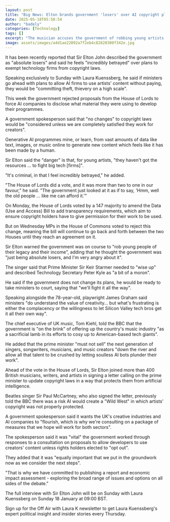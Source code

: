 ```yaml
---
layout: post
title: "Big News: Elton brands government 'losers' over AI copyright plans"
date: 2025-05-18T05:50:54
author: "badely"
categories: [Technology]
tags: []
excerpt: "The musician accuses the government of robbing young artists over its copyright law plans."
image: assets/images/a4d1ae22092a7f2eb4c82620300f342e.jpg
---
```


It has been recently reported that Sir Elton John described the government as "absolute losers" and said he feels "incredibly betrayed" over plans to exempt technology firms from copyright laws.

Speaking exclusively to Sunday with Laura Kuenssberg, he said if ministers go ahead with plans to allow AI firms to use artists' content without paying, they would be "committing theft, thievery on a high scale".

This week the government rejected proposals from the House of Lords to force AI companies to disclose what material they were using to develop their programmes.

A government spokesperson said that "no changes" to copyright laws would be "considered unless we are completely satisfied they work for creators".

Generative AI programmes mine, or learn, from vast amounts of data like text, images, or music online to generate new content which feels like it has been made by a human.

Sir Elton said the "danger" is that, for young artists, "they haven't got the resources ... to fight big tech [firms]".

"It's criminal, in that I feel incredibly betrayed," he added. 

"The House of Lords did a vote, and it was more than two to one in our favour," he said. "The government just looked at it as if to say, 'Hmm, well the old people ... like me can afford it.'"

On Monday, the House of Lords voted by a 147 majority to amend the Data (Use and Access) Bill to add transparency requirements, which aim to ensure copyright holders have to give permission for their work to be used.

But on Wednesday MPs in the House of Commons voted to reject this change, meaning the bill will continue to go back and forth between the two Houses until they reach an agreement on it.

Sir Elton warned the government was on course to "rob young people of their legacy and their income", adding that he thought the government was "just being absolute losers, and I'm very angry about it".

The singer said that Prime Minister Sir Keir Starmer needed to "wise up" and described Technology Secretary Peter Kyle as "a bit of a moron".

He said if the government does not change its plans, he would be ready to take ministers to court, saying that "we'll fight it all the way".

Speaking alongside the 78-year-old, playwright James Graham said ministers "do understand the value of creativity... but what's frustrating is either the complacency or the willingness to let Silicon Valley tech bros get it all their own way".

The chief executive of UK music, Tom Kiehl, told the BBC that the government is "on the brink" of offering up the country's music industry "as a sacrificial lamb in its efforts to cosy up to American-based tech giants".

He added that the prime minister "must not sell" the next generation of singers, songwriters, musicians, and music creators "down the river and allow all that talent to be crushed by letting soulless AI bots plunder their work".

Ahead of the vote in the House of Lords, Sir Elton joined more than 400 British musicians, writers, and artists in signing a letter calling on the prime minister to update copyright laws in a way that protects them from artificial intelligence.

Beatles singer Sir Paul McCartney, who also signed the letter, previously told the BBC there was a risk AI would create a "Wild West" in which artists' copyright was not properly protected.

A government spokesperson said it wants the UK's creative industries and AI companies to "flourish, which is why we're consulting on a package of measures that we hope will work for both sectors".

The spokesperson said it was "vital" the government worked through responses to a consultation on proposals to allow developers to use creators' content unless rights holders elected to "opt out".

They added that it was "equally important that we put in the groundwork now as we consider the next steps".

"That is why we have committed to publishing a report and economic impact assessment - exploring the broad range of issues and options on all sides of the debate."

The full interview with Sir Elton John will be on Sunday with Laura Kuenssberg on Sunday 18 January at 09:00 BST.

Sign up for the Off Air with Laura K newsletter to get Laura Kuenssberg's expert political insight and insider stories every Thursday.

